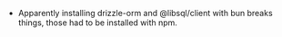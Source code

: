 * Apparently installing drizzle-orm and @libsql/client with bun breaks things, those had to be installed with npm.